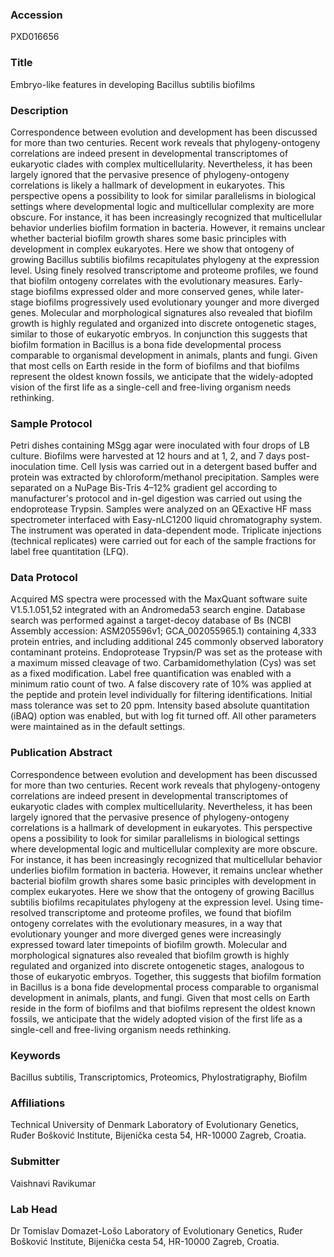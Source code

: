 ### Accession
PXD016656

### Title
Embryo-like features in developing Bacillus subtilis biofilms

### Description
Correspondence between evolution and development has been discussed for more than two centuries. Recent work reveals that phylogeny-ontogeny correlations are indeed present in developmental transcriptomes of eukaryotic clades with complex multicellularity. Nevertheless, it has been largely ignored that the pervasive presence of phylogeny-ontogeny correlations is likely a hallmark of development in eukaryotes. This perspective opens a possibility to look for similar parallelisms in biological settings where developmental logic and multicellular complexity are more obscure. For instance, it has been increasingly recognized that multicellular behavior underlies biofilm formation in bacteria. However, it remains unclear whether bacterial biofilm growth shares some basic principles with development in complex eukaryotes. Here we show that ontogeny of growing Bacillus subtilis biofilms recapitulates phylogeny at the expression level. Using finely resolved transcriptome and proteome profiles, we found that biofilm ontogeny correlates with the evolutionary measures. Early-stage biofilms expressed older and more conserved genes, while later-stage biofilms progressively used evolutionary younger and more diverged genes. Molecular and morphological signatures also revealed that biofilm growth is highly regulated and organized into discrete ontogenetic stages, similar to those of eukaryotic embryos. In conjunction this suggests that biofilm formation in Bacillus is a bona fide developmental process comparable to organismal development in animals, plants and fungi. Given that most cells on Earth reside in the form of biofilms and that biofilms represent the oldest known fossils, we anticipate that the widely-adopted vision of the first life as a single-cell and free-living organism needs rethinking.

### Sample Protocol
Petri dishes containing MSgg agar were inoculated with four drops of LB culture. Biofilms were harvested at 12 hours and at 1, 2, and 7 days post-inoculation time. Cell lysis was carried out in a detergent based buffer and protein was extracted by chloroform/methanol precipitation. Samples were separated on a NuPage Bis-Tris 4–12% gradient gel according to manufacturer's protocol and in-gel digestion was carried out using the endoprotease Trypsin. Samples were analyzed on an QExactive HF mass spectrometer interfaced with Easy-nLC1200 liquid chromatography system. The instrument was operated in data-dependent mode. Triplicate injections (technical replicates) were carried out for each of the sample fractions for label free quantitation (LFQ).

### Data Protocol
Acquired MS spectra were processed with the MaxQuant software suite V1.5.1.051,52 integrated with an Andromeda53 search engine. Database search was performed against a target-decoy database of Bs (NCBI Assembly accession: ASM205596v1; GCA_002055965.1) containing 4,333 protein entries, and including additional 245 commonly observed laboratory contaminant proteins. Endoprotease Trypsin/P was set as the protease with a maximum missed cleavage of two. Carbamidomethylation (Cys) was set as a fixed modification. Label free quantification was enabled with a minimum ratio count of two. A false discovery rate of 10% was applied at the peptide and protein level individually for filtering identifications. Initial mass tolerance was set to 20 ppm. Intensity based absolute quantitation (iBAQ) option was enabled, but with log fit turned off. All other parameters were maintained as in the default settings.

### Publication Abstract
Correspondence between evolution and development has been discussed for more than two centuries. Recent work reveals that phylogeny-ontogeny correlations are indeed present in developmental transcriptomes of eukaryotic clades with complex multicellularity. Nevertheless, it has been largely ignored that the pervasive presence of phylogeny-ontogeny correlations is a hallmark of development in eukaryotes. This perspective opens a possibility to look for similar parallelisms in biological settings where developmental logic and multicellular complexity are more obscure. For instance, it has been increasingly recognized that multicellular behavior underlies biofilm formation in bacteria. However, it remains unclear whether bacterial biofilm growth shares some basic principles with development in complex eukaryotes. Here we show that the ontogeny of growing Bacillus subtilis biofilms recapitulates phylogeny at the expression level. Using time-resolved transcriptome and proteome profiles, we found that biofilm ontogeny correlates with the evolutionary measures, in a way that evolutionary younger and more diverged genes were increasingly expressed toward later timepoints of biofilm growth. Molecular and morphological signatures also revealed that biofilm growth is highly regulated and organized into discrete ontogenetic stages, analogous to those of eukaryotic embryos. Together, this suggests that biofilm formation in Bacillus is a bona fide developmental process comparable to organismal development in animals, plants, and fungi. Given that most cells on Earth reside in the form of biofilms and that biofilms represent the oldest known fossils, we anticipate that the widely adopted vision of the first life as a single-cell and free-living organism needs rethinking.

### Keywords
Bacillus subtilis, Transcriptomics, Proteomics, Phylostratigraphy, Biofilm

### Affiliations
Technical University of Denmark
Laboratory of Evolutionary Genetics, Ruđer Bošković Institute, Bijenička cesta 54, HR-10000 Zagreb, Croatia.

### Submitter
Vaishnavi Ravikumar

### Lab Head
Dr Tomislav Domazet-Lošo
Laboratory of Evolutionary Genetics, Ruđer Bošković Institute, Bijenička cesta 54, HR-10000 Zagreb, Croatia.


